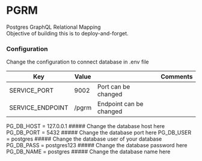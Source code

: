 # PGRM
Postgres GraphQL Relational Mapping<br>
Objective of building this is to deploy-and-forget.

### Configuration
Change the configuration to connect database in .env file
<table>
  <thead>
    <tr>
      <th>Key</th>
      <th>Value<th>
      <th>Comments</th>
    </tr>
  </thead>
  <tbody>
    <tr>
      <td>
        SERVICE_PORT
      </td>
      <td>
        9002
      </td>
      <td>
        Port can be changed
      </td>
    </tr>
    <tr>
      <td>
        SERVICE_ENDPOINT
      </td>
      <td>
        /pgrm
      </td>
      <td>
        Endpoint can be changed
      </td>
    </tr>
  </tbody>
</table>
PG_DB_HOST = 127.0.0.1
##### Change the database host here
PG_DB_PORT = 5432
##### Change the database port here
PG_DB_USER = postgres
##### Change the database user of your database
PG_DB_PASS = postgres123
##### Change the database password here
PG_DB_NAME = postgres
##### Change the database name here
